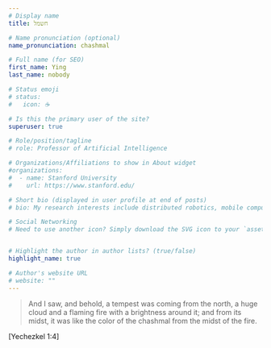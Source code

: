 ```yaml
---
# Display name
title: חשמל

# Name pronunciation (optional)
name_pronunciation: chashmal

# Full name (for SEO)
first_name: Ying
last_name: nobody

# Status emoji
# status:
#   icon: ☕️

# Is this the primary user of the site?
superuser: true

# Role/position/tagline
# role: Professor of Artificial Intelligence

# Organizations/Affiliations to show in About widget
#organizations:
#  - name: Stanford University
#    url: https://www.stanford.edu/

# Short bio (displayed in user profile at end of posts)
# bio: My research interests include distributed robotics, mobile computing and programmable matter.

# Social Networking
# Need to use another icon? Simply download the SVG icon to your `assets/media/icons/` folder.


# Highlight the author in author lists? (true/false)
highlight_name: true

# Author's website URL
# website: ""
---
```


> And I saw, and behold, a tempest was coming from the north, a huge cloud and a flaming fire with a brightness around it; and from its midst, it was like the color of the chashmal from the midst of the fire.

[Yechezkel 1:4]


